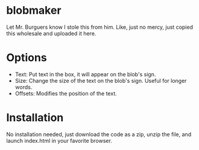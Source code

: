# blobmaker
Let Mr. Burguers know I stole this from him. Like, just no mercy, just copied this wholesale and uploaded it here.
# Options
- Text: Put text in the box, it will appear on the blob's sign.
- Size: Change the size of the text on the blob's sign. Useful for longer words.
- Offsets: Modifies the position of the text.
# Installation
No installation needed, just download the code as a zip, unzip the file, and launch index.html in your favorite browser.
